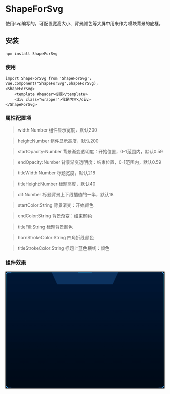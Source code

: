 # ShapeForSvg
使用svg编写的，可配置宽高大小、背景颜色等大屏中用来作为模块背景的底框。

## 安装
```
npm install ShapeForSvg
```

### 使用
```
import ShapeForSvg from 'ShapeForSvg';
Vue.component("ShapeForSvg",ShapeForSvg);
<ShapeForSvg>
	<template #header>标题</template>
	<div class="wrapper">我是内容</div>
</ShapeForSvg>
```

### 属性配置项


> width:Number
组件显示宽度，默认200

> height:Number
组件显示高度，默认200

> startOpacity:Number
背景渐变透明度：开始位置，0-1范围内，默认0.59

> endOpacity:Number
背景渐变透明度：结束位置，0-1范围内，默认0.59

> titleWidth:Number
标题宽度，默认218

> titleHeight:Number
标题高度，默认40

> dif:Number
标题背景上下线插值的一半，默认18

> startColor:String
背景渐变：开始颜色

> endColor:String
背景渐变：结束颜色

> titleFill:String
标题背景颜色

> hornStrokeColor:String
四角折线颜色

> titleStrokeColor:String
标题上蓝色横线：颜色

### 组件效果
![Image](https://raw.githubusercontent.com/cauliflowerLi/shapeForSvg/master/src/assets/img.png)

